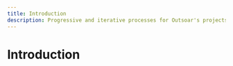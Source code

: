 ```yaml
---
title: Introduction
description: Progressive and iterative processes for Outsoar's projects, service, and operations. 
---
```


# Introduction
